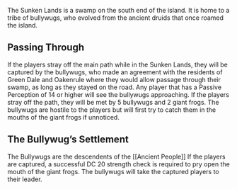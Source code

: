 The Sunken Lands is a swamp on the south end of the island. It is home to a tribe of bullywugs, who evolved from the ancient druids that once roamed the island.

## Passing Through
If the players stray off the main path while in the Sunken Lands, they will be captured by the bullywugs, who made an agreement with the residents of Green Dale and Oakenrule where they would allow passage through their swamp, as long as they stayed on the road. Any player that has a Passive Perception of 14 or higher will see the bullywugs approaching. If the players stray off the path, they will be met by 5 bullywugs and 2 giant frogs. The bullywugs are hostile to the players but will first try to catch them in the mouths of the giant frogs if unnoticed.

## The Bullywug’s Settlement
The Bullywugs are the descendents of the [[Ancient People]]
If the players are captured, a successful DC 20 strength check is required to pry open the mouth of the giant frogs. The bullywugs will take the captured players to their leader.

```statblock

```